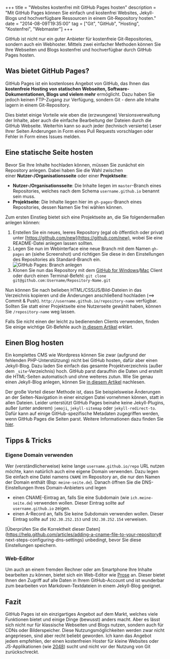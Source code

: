 +++
title       = "Websites kostenfrei mit GitHub Pages hosten"
description = "Mit GitHub Pages können Sie einfach und kostenfrei Websites, Jekyll-Blogs und hochverfügbare Ressourcen in einem Git-Repository hosten."
date        = "2014-08-09T19:35:00"
tag         = ["Git", "GitHub", "Hosting", "Kostenfrei", "Webmaster"]
+++

GitHub ist nicht nur ein guter Anbieter für kostenfreie Git-Repositories, sondern auch ein Webhoster. Mittels zwei einfacher Methoden können Sie Ihre Webseiten und Blogs kostenfrei und hochverfügbar durch GitHub Pages hosten.

<!--more-->

## Was bietet GitHub Pages?
GitHub Pages ist ein kostenloses Angebot von GitHub, das Ihnen das **kostenfreie Hosting von statischen Webseiten, Software-Dokumentationen, Blogs und vielem mehr** ermöglicht. Dazu haben Sie jedoch keinen FTP-Zugang zur Verfügung, sondern Git - denn alle Inhalte lagern in einem Git-Repository.

Dies bietet einige Vorteile wie eben die (erzwungene) Versionsverwaltung der Inhalte, aber auch die einfache Bearbeitung der Dateien durch die GitHub Webseite. Weiterhin kann so auch jeder (technisch versierte) Leser Ihrer Seiten Änderungen in Form eines Pull Requests vorschlagen oder Fehler in Form eines Issues melden.

## Eine statische Seite hosten
Bevor Sie Ihre Inhalte hochladen können, müssen Sie zunächst ein Repository anlegen. Dabei haben Sie die Wahl zwischen einer **Nutzer-/Organisationsseite** oder einer **Projektseite**:

* **Nutzer-/Organisationsseite**: Die Inhalte liegen im `master`-Branch eines Repositories, welches nach dem Schema `username.github.io` benannt sein muss.
* **Projektseite**: Die Inhalte liegen hier im `gh-pages`-Branch eines Repositories, dessen Namen Sie frei wählen können.

Zum ersten Einstieg bietet sich eine Projektseite an, die Sie folgendermaßen anlegen können:

1. Erstellen Sie ein neues, leeres Repository (egal ob öffentlich oder privat) unter [https://github.com/new](https://github.com/new), wobei Sie eine README-Datei anlegen lassen sollten.
2. Legen Sie nun im Webinterface eine neue Branch mit dem Namen `gh-pages` an (siehe Screenshot) und richtigen Sie diese in den Einstellungen des Repositories als Standard-Branch ein.
![GitHub Pages: Branch anlegen](/images/websites-kostenfrei-mit-github-pages-hosten/Branch-erstellen.png)
3. Klonen Sie nun das Repository mit dem [GitHub for Windows](https://windows.github.com/)/[Mac](https://mac.github.com/) Client oder durch einen Terminal-Befehl: `git clone git@github.com:Username/Repository-Name.git`

Nun können Sie nach belieben HTML/CSS/JS/Bild-Dateien in das Verzeichnis kopieren und die Änderungen anschließend hochladen (==> Commit & Push). `http://username.github.io/repository-name` verfügbar. Sollten Sie statt einer Projektseite eine Nutzerseite gewählt haben, können Sie `/repository-name` weg lassen.

Falls Sie nicht einen der leicht zu bedienenden Clients verwenden, finden Sie einige wichtige Git-Befehle auch [in diesem Artikel](/artikel/einfuehrung-versionsverwaltung-git-github/ "Eine Einführung in die Versionsverwaltung mit Git und GitHub") erklärt.
 
## Einen Blog hosten
Ein komplettes CMS wie Wordpress können Sie zwar (aufgrund der fehlenden PHP-Unterstützung) nicht bei GitHub hosten, dafür aber einen Jekyll-Blog. Dazu laden Sie einfach das gesamte Projektverzeichnis (außer dem `_site`-Verzeichnis) hoch. GitHub parst daraufhin die Daten und erstellt die HTML-Seiten automatisch und ohne weiteres zutun. Wie Sie genau einen Jekyll-Blog anlegen, können Sie [in diesem Artikel](/artikel/statische-websites-mit-jekyll-erstellen/ "Statische Websites mit Jekyll erstellen") nachlesen.

Der große Vorteil dieser Methode ist, dass Sie beispielsweise Änderungen an der Seiten-Navigation in einer einzigen Datei vornehmen können, statt in allen Dateien. Leider unterstützt GitHub Pages beinahe keine Jekyll-Plugins, außer (unter anderem) `jemoji`, `jekyll-sitemap` oder `jekyll-redirect-to`.
Dafür kann auf einige GitHub-spezifische Metadaten zugegriffen werden, wenn GitHub Pages die Seiten parst. Weitere Informationen dazu finden Sie [hier](https://help.github.com/articles/repository-metadata-on-github-pages).

## Tipps & Tricks

### Eigene Domain verwenden
Wer (verständlicherweise) keine lange `username.github.io/repo` URL nutzen möchte, kann natürlich auch eine eigene Domain verwenden. Dazu legen Sie einfach eine Datei namens `CNAME` im Repository an, die nur den Namen der Domain enthält (Bsp: `meine-seite.de`). Danach öffnen Sie die DNS-Einstellungen Ihres Domain-Anbieters und legen

* einen CNAME-Eintrag an, falls Sie eine Subdomain (wie `ich.meine-seite.de`) verwenden wollen. Dieser Eintrag sollte auf `username.github.io` zeigen.
* einen A-Record an, falls Sie keine Subdomain verwenden wollen. Dieser Eintrag sollte auf `192.30.252.153` und `192.30.252.154` verweisen.

[Überprüfen Sie die Korrektheit dieser Daten](https://help.github.com/articles/adding-a-cname-file-to-your-repository# next-steps-configuring-dns-settings) unbedingt, bevor Sie diese Einstellungen speichern.

### Web-Editor
Um auch an einem fremden Rechner oder am Smartphone Ihre Inhalte bearbeiten zu können, bietet sich ein Web-Editor wie [Prose](http://prose.io) an. Dieser bietet Ihnen den Zugriff auf alle Daten in Ihrem GitHub-Account und ist wunderbar zum bearbeiten von Markdown-Textdateien in einem Jekyll-Blog geeignet.
 
## Fazit
GitHub Pages ist ein einzigartiges Angebot auf dem Markt, welches viele Funktionen bietet und einige Dinge (bewusst) anders macht. Aber es lässt sich nicht nur für klassische Webseiten und Blogs nutzen, sondern auch für CDNs oder Bilderspeicher. Diese Nutzungsmöglichkeiten werden zwar nicht angepriesen, sind aber recht beliebt geworden. Ich kann das Angebot jedem empfehlen, der einen kostenfreien Hoster für kleine Websites oder JS-Applikationen (wie [2048](http://gabrielecirulli.github.io/2048/)) sucht und nicht vor der Nutzung von Git zurückschreckt.